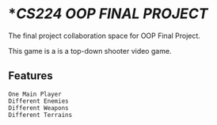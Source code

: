 # **CS224 OOP FINAL PROJECT*

The final project collaboration space for OOP Final Project. 

This game is a is a top-down shooter video game. 

## Features

    One Main Player
    Different Enemies
    Different Weapons
    Different Terrains

 
